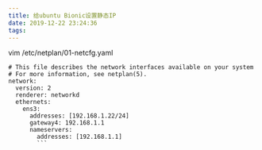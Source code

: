 ```yaml
---
title: 给ubuntu Bionic设置静态IP
date: 2019-12-22 23:24:36
tags:
---
```


vim /etc/netplan/01-netcfg.yaml

<!--more-->
```
# This file describes the network interfaces available on your system
# For more information, see netplan(5).
network:
  version: 2
  renderer: networkd
  ethernets:
    ens3:
      addresses: [192.168.1.22/24]
      gateway4: 192.168.1.1
      nameservers:
        addresses: [192.168.1.1]
        ```